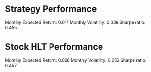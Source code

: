 # Strategy Performance
Monthly Expected Return: 0.017
Monthly Volatility: 0.036
Sharpe ratio: 0.455
# Stock HLT Performance
Monthly Expected Return: 0.026
Monthly Volatility: 0.056
Sharpe ratio: 0.457
